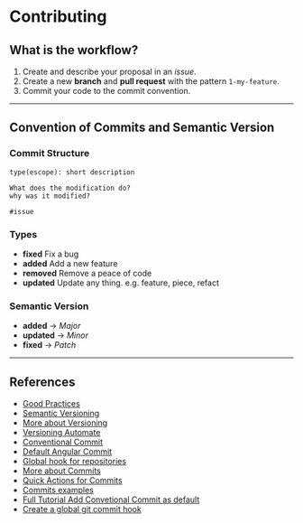 # Contributing

## What is the workflow?

1. Create and describe your proposal in an _issue_.
2. Create a new **branch** and **pull request** with the pattern `1-my-feature`.
3. Commit your code to the commit convention.

---

## Convention of Commits and Semantic Version

### **Commit Structure**

```
type(escope): short description

What does the modification do?
why was it modified?

#issue
```

### **Types**

-   **fixed** Fix a bug
-   **added** Add a new feature
-   **removed** Remove a peace of code
-   **updated** Update any thing. e.g. feature, piece, refact

### **Semantic Version**

-   **added** -> _Major_
-   **updated** -> _Minor_
-   **fixed** -> _Patch_

---

## References

-   [Good Practices](https://bestpractices.coreinfrastructure.org/pt-BR)
-   [Semantic Versioning](https://semver.org/lang/pt-BR/)
-   [More about Versioning](http://www.modelcvs.org/versioning/)
-   [Versioning Automate](https://bhuwanupadhyay.github.io/2020/04/applying-semantic-versioning-with-git-repository/)
-   [Conventional Commit](https://www.conventionalcommits.org/en/v1.0.0-beta.2/#why-use-conventional-commits)
-   [Default Angular Commit](https://github.com/angular/angular/blob/22b96b9/CONTRIBUTING.md#-commit-message-guidelines)
-   [Global hook for repositories](https://docs.gitlab.com/ce/administration/server_hooks.html#set-a-global-server-hook-for-all-repositories)
-   [More about Commits](https://chris.beams.io/posts/git-commit/)
-   [Quick Actions for Commits](https://docs.gitlab.com/ee/user/project/quick_actions.html)
-   [Commits examples](https://docs.google.com/document/d/1QrDFcIiPjSLDn3EL15IJygNPiHORgU1_OOAqWjiDU5Y/edit#)
-   [Full Tutorial Add Convetional Commit as default](https://prahladyeri.com/blog/2019/06/how-to-enforce-conventional-commit-messages-using-git-hooks.html)
-   [Create a global git commit hook](https://coderwall.com/p/jp7d5q/create-a-global-git-commit-hook)

